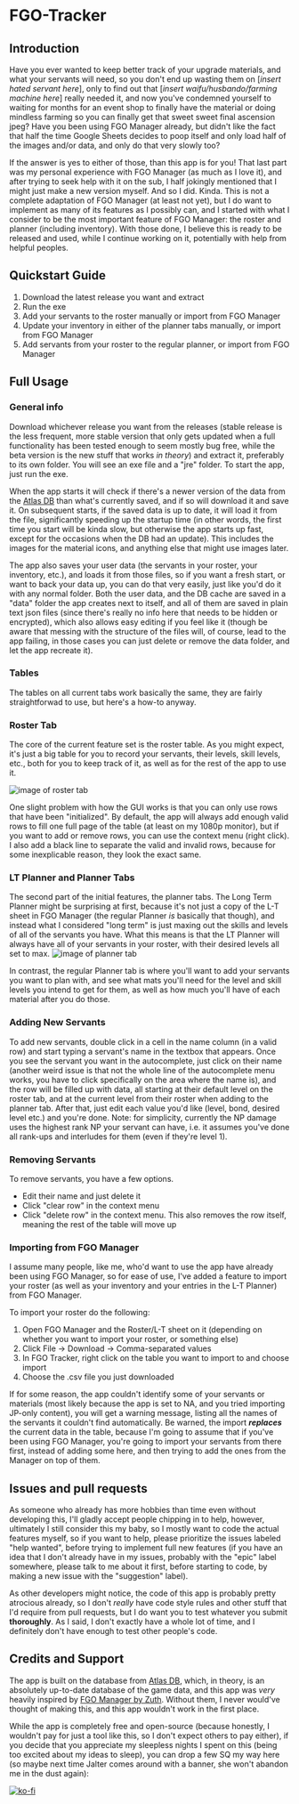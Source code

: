 # FGO-Tracker
## Introduction
Have you ever wanted to keep better track of your upgrade materials, and what your servants will need, so you don't end up wasting them on [_insert hated servant here_], only to find out that [_insert waifu/husbando/farming machine here_] really needed it, and now you've condemned yourself to waiting for months for an event shop to finally have the material or doing mindless farming so you can finally get that sweet sweet final ascension jpeg? Have you been using FGO Manager already, but didn't like the fact that half the time Google Sheets decides to poop itself and only load half of the images and/or data, and only do that very slowly too?

If the answer is yes to either of those, than this app is for you! That last part was my personal experience with FGO Manager (as much as I love it), and after trying to seek help with it on the sub, I half jokingly mentioned that I might just make a new version myself. And so I did. Kinda. This is not a complete adaptation of FGO Manager (at least not yet), but I do want to implement as many of its features as I possibly can, and I started with what I consider to be the most important feature of FGO Manager: the roster and planner (including inventory). With those done, I believe this is ready to be released and used, while I continue working on it, potentially with help from helpful peoples.

## Quickstart Guide
1. Download the latest release you want and extract
2. Run the exe
3. Add your servants to the roster manually or import from FGO Manager
4. Update your inventory in either of the planner tabs manually, or import from FGO Manager
5. Add servants from your roster to the regular planner, or import from FGO Manager

## Full Usage
### General info
Download whichever release you want from the releases (stable release is the less frequent, more stable version that only gets updated when a full functionality has been tested enough to seem mostly bug free, while the beta version is the new stuff that works _in theory_) and extract it, preferably to its own folder. You will see an exe file and a "jre" folder. To start the app, just run the exe.

When the app starts it will check if there's a newer version of the data from the [Atlas DB](https://apps.atlasacademy.io/db/) than what's currently saved, and if so will download it and save it. On subsequent starts, if the saved data is up to date, it will load it from the file, significantly speeding up the startup time (in other words, the first time you start will be kinda slow, but otherwise the app starts up fast, except for the occasions when the DB had an update). This includes the images for the material icons, and anything else that might use images later.

The app also saves your user data (the servants in your roster, your inventory, etc.), and loads it from those files, so if you want a fresh start, or want to back your data up, you can do that very easily, just like you'd do it with any normal folder. Both the user data, and the DB cache are saved in a "data" folder the app creates next to itself, and all of them are saved in plain text json files (since there's really no info here that needs to be hidden or encrypted), which also allows easy editing if you feel like it (though be aware that messing with the structure of the files will, of course, lead to the app failing, in those cases you can just delete or remove the data folder, and let the app recreate it).
### Tables
The tables on all current tabs work basically the same, they are fairly straightforwad to use, but here's a how-to anyway.
### Roster Tab
The core of the current feature set is the roster table. As you might expect, it's just a big table for you to record your servants, their levels, skill levels, etc., both for you to keep track of it, as well as for the rest of the app to use it.

![image of roster tab](https://i.imgur.com/9DVvefj.png)

One slight problem with how the GUI works is that you can only use rows that have been "initialized". By default, the app will always add enough valid rows to fill one full page of the table (at least on my 1080p monitor), but if you want to add or remove rows, you can use the context menu (right click). I also add a black line to separate the valid and invalid rows, because for some inexplicable reason, they look the exact same.
### LT Planner and Planner Tabs
The second part of the initial features, the planner tabs. The Long Term Planner might be surprising at first, because it's not just a copy of the L-T sheet in FGO Manager (the regular Planner _is_ basically that though), and instead what I considered "long term" is just maxing out the skills and levels of all of the servants you have. What this means is that the LT Planner will always have all of your servants in your roster, with their desired levels all set to max.
![image of planner tab](https://i.imgur.com/x95ng6d.png)

In contrast, the regular Planner tab is where you'll want to add your servants you want to plan with, and see what mats you'll need for the level and skill levels you intend to get for them, as well as how much you'll have of each material after you do those.
### Adding New Servants
To add new servants, double click in a cell in the name column (in a valid row) and start typing a servant's name in the textbox that appears. Once you see the servant you want in the autocomplete, just click on their name (another weird issue is that not the whole line of the autocomplete menu works, you have to click specifically on the area where the name is), and the row will be filled up with data, all starting at their default level on the roster tab, and at the current level from their roster when adding to the planner tab. After that, just edit each value you'd like (level, bond, desired level etc.) and you're done. Note: for simplicity, currently the NP damage uses the highest rank NP your servant can have, i.e. it assumes you've done all rank-ups and interludes for them (even if they're level 1).
### Removing Servants
To remove servants, you have a few options.
* Edit their name and just delete it
* Click "clear row" in the context menu
* Click "delete row" in the context menu. This also removes the row itself, meaning the rest of the table will move up
### Importing from FGO Manager
I assume many people, like me, who'd want to use the app have already been using FGO Manager, so for ease of use, I've added a feature to import your roster (as well as your inventory and your entries in the L-T Planner) from FGO Manager.

To import your roster do the following:
1. Open FGO Manager and the Roster/L-T sheet on it (depending on whether you want to import your roster, or something else)
2. Click File -> Download -> Comma-separated values
3. In FGO Tracker, right click on the table you want to import to and choose import
4. Choose the .csv file you just downloaded

If for some reason, the app couldn't identify some of your servants or materials (most likely because the app is set to NA, and you tried importing JP-only content), you will get a warning message, listing all the names of the servants it couldn't find automatically. Be warned, the import **_replaces_** the current data in the table, because I'm going to assume that if you've been using FGO Manager, you're going to import your servants from there first, instead of adding some here, and then trying to add the ones from the Manager on top of them.
## Issues and pull requests
As someone who already has more hobbies than time even without developing this, I'll gladly accept people chipping in to help, however, ultimately I still consider this my baby, so I mostly want to code the actual features myself, so if you want to help, please prioritize the issues labeled "help wanted", before trying to implement full new features (if you have an idea that I don't already have in my issues, probably with the "epic" label somewhere, please talk to me about it first, before starting to code, by making a new issue with the "suggestion" label).

As other developers might notice, the code of this app is probably pretty atrocious already, so I don't _really_ have code style rules and other stuff that I'd require from pull requests, but I do want you to test whatever you submit **thoroughly**. As I said, I don't exactly have a whole lot of time, and I definitely don't have enough to test other people's code.
## Credits and Support
The app is built on the database from [Atlas DB](https://apps.atlasacademy.io/db/), which, in theory, is an absolutely up-to-date database of the game data, and this app was _very_ heavily inspired by [FGO Manager by Zuth](https://www.reddit.com/r/grandorder/comments/cz3hak/tool_fgo_manager_v10/). Without them, I never would've thought of making this, and this app wouldn't work in the first place.

While the app is completely free and open-source (because honestly, I wouldn't pay for just a tool like this, so I don't expect others to pay either), if you decide that you appreciate my sleepless nights I spent on this (being too excited about my ideas to sleep), you can drop a few SQ my way here (so maybe next time Jalter comes around with a banner, she won't abandon me in the dust again):

[![ko-fi](https://ko-fi.com/img/githubbutton_sm.svg)](https://ko-fi.com/E1E64VBGR)
